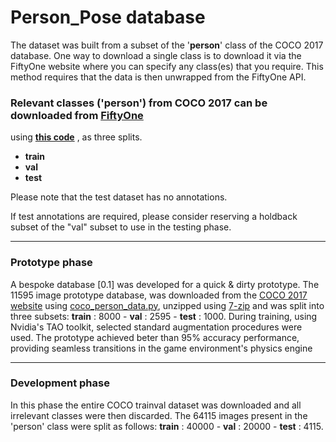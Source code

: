 # Person_Pose database

The dataset was built from a subset of the '__person__' class of the COCO 2017 database. One way to download a single class is to download it via the 
FiftyOne website where you can specify any class(es) that you require. This method requires that the data is then unwrapped from the FiftyOne API.

### Relevant classes ('person') from COCO 2017 can be downloaded from [__FiftyOne__](https://docs.voxel51.com/user_guide/dataset_zoo/datasets.html)
  using [__this code__](https://github.com/4Ax-Technologies/pose_detector1/blob/unpickme-patch-1/FiftyOne_download.py) , as three splits.
  
 * __train__
 * __val__
 * __test__

Please note that the test dataset has no annotations. 

If test annotations are required, please consider reserving a holdback subset of the "val" subset to use in the testing phase.

______

### Prototype phase

A bespoke database [0.1] was developed for a quick & dirty prototype. The 11595 image prototype database, was downloaded from the [COCO 2017 website](https://cocodataset.org/#home) using [coco_person_data.py](https:github.com/4Ax-Technologies/pose_detector1/coco_person_data.py), unzipped using [7-zip](https://www.7-zip.org/download.html) and was split into three subsets:  __train__ : 8000   -   __val__ : 2595   -   __test__ : 1000. 
During training, using Nvidia's TAO toolkit, selected standard augmentation procedures were used. The prototype achieved beter than 95% accuracy performance, providing seamless transitions 
in the game environment's physics engine


______

### Development phase

In this phase the entire COCO trainval dataset was downloaded and all irrelevant classes were then discarded. The 64115 images present in the 'person' class
were split as follows: __train__ : 40000   -   __val__ : 20000   -   __test__ : 4115.



